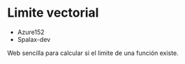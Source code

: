 # Limite vectorial

* Azure152
* Spalax-dev

Web sencilla para calcular si el limite de una función existe.
